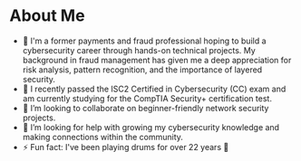 # About Me

- 🔭 I'm a former payments and fraud professional hoping to build a cybersecurity career through hands-on technical projects. My background in fraud management has given me a deep appreciation for risk analysis, pattern recognition, and the importance of layered security.
- 🌱 I recently passed the ISC2 Certified in Cybersecurity (CC) exam and am currently studying for the CompTIA Security+ certification test.
- 👯 I’m looking to collaborate on beginner-friendly network security projects.
- 🤔 I’m looking for help with growing my cybersecurity knowledge and making connections within the community. 
- ⚡ Fun fact: I've been playing drums for over 22 years 🥁
